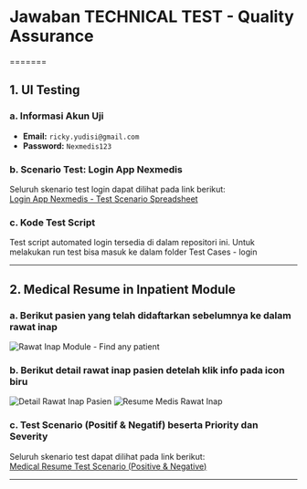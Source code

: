 # Jawaban TECHNICAL TEST - Quality Assurance
=======
## 1. UI Testing

### a. Informasi Akun Uji
- **Email:** `ricky.yudisi@gmail.com`  
- **Password:** `Nexmedis123`

### b. Scenario Test: Login App Nexmedis
Seluruh skenario test login dapat dilihat pada link berikut:  
[Login App Nexmedis - Test Scenario Spreadsheet](https://docs.google.com/spreadsheets/d/1P8XvnBGqXei8nxlqluYYqDgibvE04pgefzoQd8x94-o/edit?usp=sharing)

### c. Kode Test Script
Test script automated login tersedia di dalam repositori ini. Untuk melakukan run test bisa masuk ke dalam folder Test Cases - login

---

## 2. Medical Resume in Inpatient Module

### a. Berikut pasien yang telah didaftarkan sebelumnya ke dalam rawat inap
![Rawat Inap Module - Find any patient](https://github.com/user-attachments/assets/bd99d713-dc05-4089-9e05-adca8a0147c6)

### b. Berikut detail rawat inap pasien detelah klik info pada icon biru
![Detail Rawat Inap Pasien](https://github.com/user-attachments/assets/2564427a-8109-43d9-9abe-9e5c4b6ed1da)
![Resume Medis Rawat Inap](https://github.com/user-attachments/assets/31e31556-6769-4125-9147-2abff81b002d)

### c. Test Scenario (Positif & Negatif) beserta Priority dan Severity
Seluruh skenario test dapat dilihat pada link berikut:  
[Medical Resume Test Scenario (Positive & Negative)](https://docs.google.com/spreadsheets/d/18x7MUwm_Z2Y9jfDhjgOVECCZbby1vLabeet1kUuJVjc/edit?usp=sharing)

---





